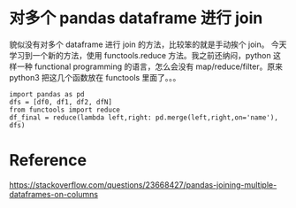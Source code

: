 # 对多个 pandas dataframe 进行 join
貌似没有对多个 dataframe 进行 join 的方法，比较笨的就是手动挨个 join。
今天学习到一个新的方法，使用 functools.reduce 方法。我之前还纳闷，python 这样一种 functional programming 的语言，怎么会没有 map/reduce/filter。原来 python3 把这几个函数放在 functools 里面了。。。

```
import pandas as pd
dfs = [df0, df1, df2, dfN]
from functools import reduce
df_final = reduce(lambda left,right: pd.merge(left,right,on='name'), dfs)
```



# Reference
https://stackoverflow.com/questions/23668427/pandas-joining-multiple-dataframes-on-columns

